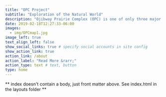```yaml
---
title: "OPC Project"
subtitle: "Exploration of the Natural World"
description: "Ojibway Prairie Complex (OPC) is one of only three major Tallgrass Communities remaining in Ontario. This unique habitat is home to one of the largest number of rare and endangered wildlife species in the country."
date: 2019-02-18T12:27:33-06:00
images:
  - img/OPCmap1.jpg
image_left: true
text_align_left: false
show_social_links: true # specify social accounts in site config
show_action_link: true
action_link: /about
action_label: "Read More &rarr;"
action_type: text # text, button
type: home
---
```


** index doesn't contain a body, just front matter above.
See index.html in the layouts folder **
